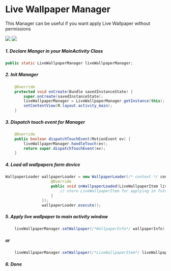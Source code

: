 # Live Wallpaper Manager
This Manager can be useful if you want apply Live Wallpaper without permissions

![](https://img.shields.io/badge/Working-Passed-green) 
![](https://img.shields.io/badge/API-21%2B-green) 


##### 1. Declare Manger in your MainActivity Class
```java
public static LiveWallpaperManager liveWallpaperManager;
```


##### 2. Init Manager
```java
    @Override
    protected void onCreate(Bundle savedInstanceState) {
        super.onCreate(savedInstanceState);
        liveWallpaperManager = LiveWallpaperManager.getInstance(this);
        setContentView(R.layout.activity_main);
	}
```

##### 3. Dispatch touch event for Manager
```java
    @Override
    public boolean dispatchTouchEvent(MotionEvent ev) {
        liveWallpaperManager.handleTouch(ev);
        return super.dispatchTouchEvent(ev);
    }
```

##### 4. Load all wallpapers form device
```java
WallpaperLoader wallpaperLoader = new WallpaperLoader(/* context */ context, new WallpaperLoader.IWallpaperLoader() {
                    @Override
                    public void onWallpaperLoaded(LiveWallpaperItem liveWallpaperItem) {
                        // store LiveWallpaperItem for applying in future
                    }
                });
                wallpaperLoader.execute();
```

##### 5. Apply live wallpaper to main activity window
```java
	liveWallpaperManager.setWallpaper(/*WallpaperInfo*/ wallpaperInfo);
```
##### or
```java
	liveWallpaperManager.setWallpaper(/*LiveWallpaperItem*/ liveWallpaperItem);
```


##### 6. Done






